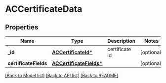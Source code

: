 # ACCertificateData

## Properties
Name | Type | Description | Notes
------------ | ------------- | ------------- | -------------
**_id** | [**ACCertificateId***](ACCertificateId.md) | certificate id | [optional] 
**certificateFields** | [**ACCertificateFields***](ACCertificateFields.md) |  | [optional] 

[[Back to Model list]](../README.md#documentation-for-models) [[Back to API list]](../README.md#documentation-for-api-endpoints) [[Back to README]](../README.md)


